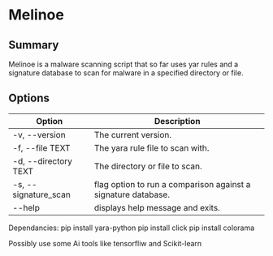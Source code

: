 # Melinoe
## Summary
Melinoe is a malware scanning script that so far uses yar rules and a signature database to scan for malware in a specified directory or file.
## Options
| Option  | Description |
| ------------- | ------------- |
| -v, --version | The current version. |
| -f, --file TEXT | The yara rule file to scan with. |
| -d, --directory TEXT |  The directory or file to scan. |
| -s, --signature_scan | flag option to run a comparison against a signature database. |
| --help | displays help message and exits. |









Dependancies:
pip install yara-python
pip install click
pip install colorama



Possibly use some Ai tools like tensorfliw and Scikit-learn
